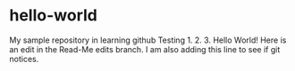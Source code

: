 # hello-world
My sample repository in learning github
Testing 1. 2. 3.
Hello World!
Here is an edit in the Read-Me edits branch.
I am also adding this line to see if git notices.
